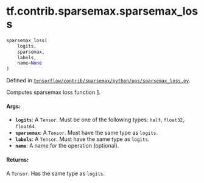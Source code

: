 <div itemscope itemtype="http://developers.google.com/ReferenceObject">
<meta itemprop="name" content="tf.contrib.sparsemax.sparsemax_loss" />
</div>

# tf.contrib.sparsemax.sparsemax_loss

``` python
sparsemax_loss(
    logits,
    sparsemax,
    labels,
    name=None
)
```



Defined in [`tensorflow/contrib/sparsemax/python/ops/sparsemax_loss.py`](https://www.tensorflow.org/code/tensorflow/contrib/sparsemax/python/ops/sparsemax_loss.py).

Computes sparsemax loss function [1].

[1]: https://arxiv.org/abs/1602.02068

#### Args:

* <b>`logits`</b>: A `Tensor`. Must be one of the following types: `half`, `float32`,
    `float64`.
* <b>`sparsemax`</b>: A `Tensor`. Must have the same type as `logits`.
* <b>`labels`</b>: A `Tensor`. Must have the same type as `logits`.
* <b>`name`</b>: A name for the operation (optional).


#### Returns:

  A `Tensor`. Has the same type as `logits`.